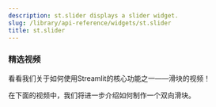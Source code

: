 ```yaml
---
description: st.slider displays a slider widget.
slug: /library/api-reference/widgets/st.slider
title: st.slider
---
```


<Autofunction function="streamlit.slider" />

### 精选视频

看看我们关于如何使用Streamlit的核心功能之一——滑块的视频！
<YouTube videoId="tzAdd-MuWPw" />

在下面的视频中，我们将进一步介绍如何制作一个双向滑块。
<YouTube videoId="sCvdt79asrE" />